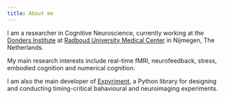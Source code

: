 ```yaml
---
title: About me
---
```


I am a researcher in Cognitive Neuroscience, currently working at the [Donders Institute](https://ru.nl/donders) at [Radboud University Medical Center](https://radboudumc.nl) in Nijmegen, The Netherlands.

My main research interests include real-time fMRI, neurofeedback, stress, embodied cognition and numerical cognition.

I am also the main developer of [Expyriment](http://www.expyriment.org), a Python library for designing and conducting timing-critical bahavioural and neuroimaging experiments.
